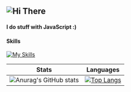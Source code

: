 ![Hi There](https://media.giphy.com/media/Nx0rz3jtxtEre/giphy.gif)
 ---
#### I do stuff with JavaScript :)


#### Skills
[![My Skills](https://skills.thijs.gg/icons?i=js,nodejs,react,html,css,scss)](https://skills.thijs.gg)

       


 Stats                     | Languages 
:-------------------------:|:-------------------------:
![Anurag's GitHub stats](https://github-readme-stats.vercel.app/api?username=flnx&show_icons=true&theme=radical) | [![Top Langs](https://github-readme-stats.vercel.app/api/top-langs/?username=flnx&theme=radical)](https://github.com/anuraghazra/github-readme-stats)
